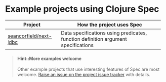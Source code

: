 # Example projects using Clojure Spec

| Project                                | How the project uses Spec                                                         |
|----------------------------------------|-----------------------------------------------------------------------------------|
| [seancorfield/next-jdbc](next-jdbc.md) | Data specifications using predicates, function definition argument specifications |


> #### Hint::More examples welcome
> Other example projects that use interesting features of Spec are most welcome.  [Raise an issue on the project issue tracker](https://github.com/practicalli/clojure-practicalli-content/issues) with details.
